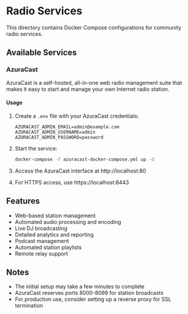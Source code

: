 # Radio Services

This directory contains Docker Compose configurations for community radio services.

## Available Services

### AzuraCast

AzuraCast is a self-hosted, all-in-one web radio management suite that makes it easy to start and manage your own Internet radio station.

#### Usage

1. Create a `.env` file with your AzuraCast credentials:
   ```
   AZURACAST_ADMIN_EMAIL=admin@example.com
   AZURACAST_ADMIN_USERNAME=admin
   AZURACAST_ADMIN_PASSWORD=password
   ```

2. Start the service:
   ```bash
   docker-compose -f azuracast-docker-compose.yml up -d
   ```

3. Access the AzuraCast interface at http://localhost:80
4. For HTTPS access, use https://localhost:8443

## Features

- Web-based station management
- Automated audio processing and encoding
- Live DJ broadcasting
- Detailed analytics and reporting
- Podcast management
- Automated station playlists
- Remote relay support

## Notes

- The initial setup may take a few minutes to complete
- AzuraCast reserves ports 8000-8099 for station broadcasts
- For production use, consider setting up a reverse proxy for SSL termination